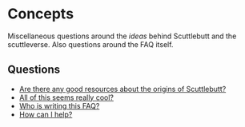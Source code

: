 # Concepts
Miscellaneous questions around the _ideas_ behind Scuttlebutt and the scuttleverse.  Also questions around the FAQ itself.

## Questions
- [Are there any good resources about the origins of Scuttlebutt?](resources.md)
- [All of this seems really cool?](cool.md)
- [Who is writing this FAQ?](faq-credits.md)
- [How can I help?](help.md)
